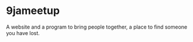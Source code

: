# 9jameetup
A website and a program to bring people together, a place to find someone you have lost.
